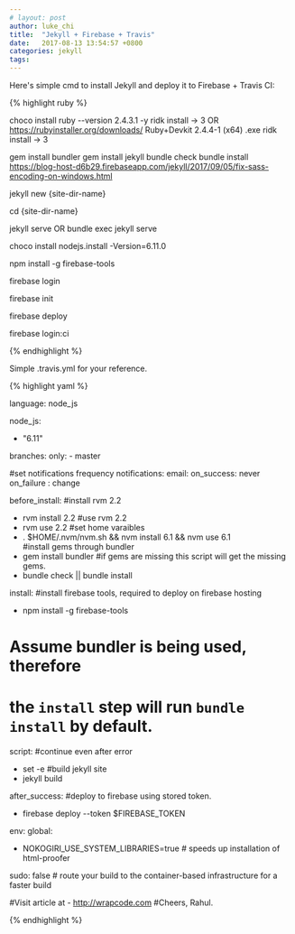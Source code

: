 ```yaml
---
# layout: post
author: luke_chi
title:  "Jekyll + Firebase + Travis"
date:   2017-08-13 13:54:57 +0800
categories: jekyll
tags:
---
```


Here's simple cmd to install Jekyll and deploy it to Firebase + Travis CI:

{% highlight ruby %}

choco install ruby --version 2.4.3.1 -y
ridk install -> 3
OR
https://rubyinstaller.org/downloads/
Ruby+Devkit 2.4.4-1 (x64) .exe
ridk install -> 3

gem install bundler
gem install jekyll
bundle check
bundle install
https://blog-host-d6b29.firebaseapp.com/jekyll/2017/09/05/fix-sass-encoding-on-windows.html

jekyll new {site-dir-name}

cd {site-dir-name}

jekyll serve
OR
bundle exec jekyll serve

choco install nodejs.install -Version=6.11.0

npm install -g firebase-tools

firebase login

firebase init

firebase deploy

firebase login:ci

{% endhighlight %}

Simple .travis.yml for your reference.

{% highlight yaml %}

language: node_js

node_js:
  - "6.11"

branches:
  only:
    - master

#set notifications frequency
notifications:
  email:
    on_success: never
    on_failure : change

before_install:
  #install rvm 2.2
  - rvm install 2.2
  #use rvm 2.2
  - rvm use 2.2
  #set home varaibles
  - . $HOME/.nvm/nvm.sh && nvm install 6.1 && nvm use 6.1  
  #install gems through bundler
  - gem install bundler
  #if gems are missing this script will get the missing gems.
  - bundle check || bundle install

install:
  #install firebase tools, required to deploy on firebase hosting
  - npm install -g firebase-tools

# Assume bundler is being used, therefore
# the `install` step will run `bundle install` by default.
script:
  #continue even after error
  - set -e
  #build jekyll site
  - jekyll build

after_success:
  #deploy to firebase using stored token.
  - firebase deploy --token $FIREBASE_TOKEN

env:
  global:
  - NOKOGIRI_USE_SYSTEM_LIBRARIES=true # speeds up installation of html-proofer

sudo: false # route your build to the container-based infrastructure for a faster build

#Visit article at - http://wrapcode.com
#Cheers, Rahul.

{% endhighlight %}
